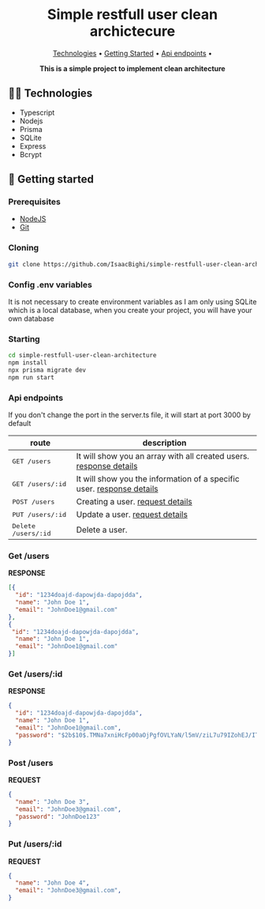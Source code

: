 <h1 align="center">Simple restfull user clean archictecure</h1>

<p align="center">
  <a href="#tech">Technologies</a> •
  <a href="#started">Getting Started</a> •
  <a href="#routes">Api endpoints</a> •
</p>

<p align="center">
  <b>This is a simple project to implement clean architecture</b>
</p>


<h2 id="tech">🧑‍💻 Technologies</h2>

- Typescript
- Nodejs
- Prisma
- SQLite
- Express
- Bcrypt

<h2 id="started">🚀 Getting started</h2>
<h3>Prerequisites</h3>

- [NodeJS](https://nodejs.org/en/download/package-manager)
- [Git](https://git-scm.com/downloads)

<h3>Cloning</h3>

```bash
git clone https://github.com/IsaacBighi/simple-restfull-user-clean-architecture.git
```

<h3>Config .env variables</h3>
It is not necessary to create environment variables as I am only using SQLite which is a local database, when you create your project, you will have your own database

<h3>Starting</h3>

```bash
cd simple-restfull-user-clean-architecture
npm install
npx prisma migrate dev
npm run start
```

<h3>Api endpoints</h3>
If you don't change the port in the server.ts file, it will start at port 3000 by default 


| route               | description     
| --------------------|---------------------
| <kbd>GET /users</kbd>         | It will show you an array with all created users. [response details](#get-/users)
| <kbd>GET /users/:id</kbd>     | It will show you the information of a specific user. [response details](#get-/users/:id)
| <kbd>POST /users</kbd>        | Creating a user. [request details](#post/users)
| <kbd>PUT /users/:id</kbd>     | Update a user. [request details](#put-users/:id)
| <kbd>Delete /users/:id</kbd>  | Delete a user. 


<h3 id="get-/users">Get /users</h3>

**RESPONSE**
```JSON
[{
  "id": "1234doajd-dapowjda-dapojdda",
  "name": "John Doe 1",
  "email": "JohnDoe1@gmail.com"
},
{
 "id": "1234doajd-dapowjda-dapojdda",
  "name": "John Doe 1",
  "email": "JohnDoe1@gmail.com"
}]
```

<h3 id="get-/users/:id">Get /users/:id</h3>

**RESPONSE**
```JSON
{
  "id": "1234doajd-dapowjda-dapojdda",
  "name": "John Doe 1",
  "email": "JohnDoe1@gmail.com",
  "password": "$2b$10$.TMNa7xniHcFp00aOjPgfOVLYaN/l5mV/ziL7u79IZohEJ/ITsC96"
}
```

<h3 id="post/users">Post /users</h3>

**REQUEST**
```JSON
{
  "name": "John Doe 3",
  "email": "JohnDoe3@gmail.com",
  "password": "JohnDoe123"
}
```

<h3 id="put-users/:id">Put /users/:id</h3>

**REQUEST**
```JSON
{
  "name": "John Doe 4",
  "email": "JohnDoe3@gmail.com",
}
```
